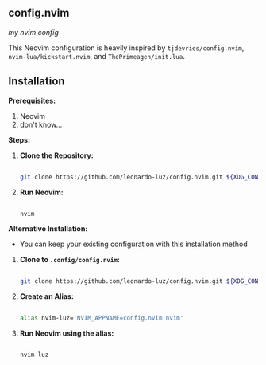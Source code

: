 ## config.nvim

*my nvim config*

This Neovim configuration is heavily inspired by `tjdevries/config.nvim`, `nvim-lua/kickstart.nvim`, and `ThePrimeagen/init.lua`.

## Installation

**Prerequisites:**

1. Neovim
2. don't know...

**Steps:**

1. **Clone the Repository:**

   ```bash

   git clone https://github.com/leonardo-luz/config.nvim.git ${XDG_CONFIG_HOME:-$HOME/.config}/nvim

   ```

2. **Run Neovim:**

   ```bash

   nvim

   ```

**Alternative Installation:**

* You can keep your existing configuration with this installation method

1. **Clone to `.config/config.nvim`:**

   ```bash

   git clone https://github.com/leonardo-luz/config.nvim.git ${XDG_CONFIG_HOME:-$HOME/.config}/config.nvim

   ```

2. **Create an Alias:**

   ```bash

   alias nvim-luz='NVIM_APPNAME=config.nvim nvim'

   ```

3. **Run Neovim using the alias:**

   ```bash

   nvim-luz

   ```
